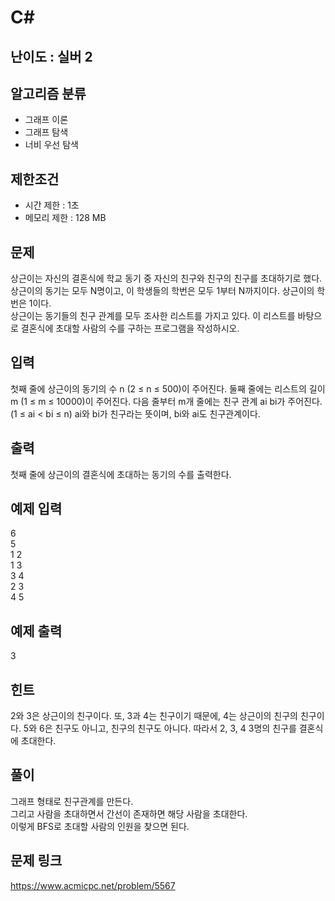 # C#

## 난이도 : 실버 2

## 알고리즘 분류
  - 그래프 이론
  - 그래프 탐색
  - 너비 우선 탐색

## 제한조건
  - 시간 제한 : 1초
  - 메모리 제한 : 128 MB

## 문제
상근이는 자신의 결혼식에 학교 동기 중 자신의 친구와 친구의 친구를 초대하기로 했다. 상근이의 동기는 모두 N명이고, 이 학생들의 학번은 모두 1부터 N까지이다. 상근이의 학번은 1이다.<br/>
상근이는 동기들의 친구 관계를 모두 조사한 리스트를 가지고 있다. 이 리스트를 바탕으로 결혼식에 초대할 사람의 수를 구하는 프로그램을 작성하시오.<br/>


## 입력
첫째 줄에 상근이의 동기의 수 n (2 ≤ n ≤ 500)이 주어진다. 둘째 줄에는 리스트의 길이 m (1 ≤ m ≤ 10000)이 주어진다. 다음 줄부터 m개 줄에는 친구 관계 ai bi가 주어진다. (1 ≤ ai < bi ≤ n) ai와 bi가 친구라는 뜻이며, bi와 ai도 친구관계이다.<br/>


## 출력
첫째 줄에 상근이의 결혼식에 초대하는 동기의 수를 출력한다.<br/>


## 예제 입력
6<br/>
5<br/>
1 2<br/>
1 3<br/>
3 4<br/>
2 3<br/>
4 5<br/>

## 예제 출력
3<br/>


## 힌트
2와 3은 상근이의 친구이다. 또, 3과 4는 친구이기 때문에, 4는 상근이의 친구의 친구이다. 5와 6은 친구도 아니고, 친구의 친구도 아니다. 따라서 2, 3, 4 3명의 친구를 결혼식에 초대한다.<br/>


## 풀이
그래프 형태로 친구관계를 만든다.<br/>
그리고 사람을 초대하면서 간선이 존재하면 해당 사람을 초대한다.<br/>
이렇게 BFS로 초대할 사람의 인원을 찾으면 된다.<br/>


## 문제 링크
https://www.acmicpc.net/problem/5567